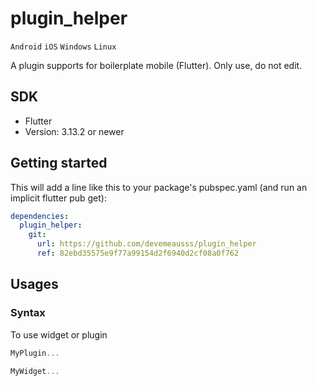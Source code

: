 # plugin_helper
`Android` `iOS` `Windows` `Linux`

A plugin supports for boilerplate mobile (Flutter). Only use, do not edit.

## SDK
 - Flutter
 - Version: 3.13.2 or newer
 
## Getting started
This will add a line like this to your package's pubspec.yaml (and run an implicit flutter pub get):
```yaml
dependencies:
  plugin_helper:
    git:
      url: https://github.com/devemeausss/plugin_helper
      ref: 82ebd35575e9f77a99154d2f6940d2cf08a0f762
```

## Usages

### Syntax
To use widget or plugin 
```dart
MyPlugin...

MyWidget...
```